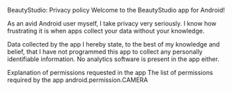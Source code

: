 BeautyStudio: Privacy policy
Welcome to the BeautyStudio app for Android!

As an avid Android user myself, I take privacy very seriously. I know how frustrating it is when apps collect your data without your knowledge.

Data collected by the app
I hereby state, to the best of my knowledge and belief, that I have not programmed this app to collect any personally identifiable information. No analytics software is present in the app either.

Explanation of permissions requested in the app
The list of permissions required by the app
android.permission.CAMERA
